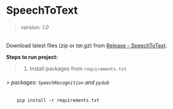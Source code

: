 # **SpeechToText**
> ###### *version: 1.0*

Download latest files (*zip* or *tar.gz*) from [Release - SpeechToText](https://github.com/krecik0000/SpeechToText/releases/tag/Usefull).

**Steps to run project:**
> 1. Install packages from `requirements.txt`
###### > packages: `SpeechRecognition` and `pydub`
```
    pip install -r requirements.txt
```
